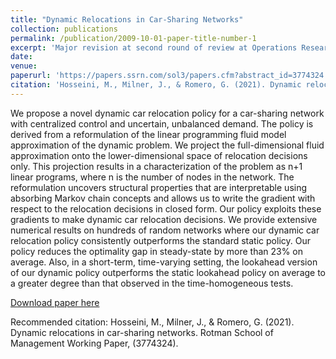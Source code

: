 ```yaml
---
title: "Dynamic Relocations in Car-Sharing Networks"
collection: publications
permalink: /publication/2009-10-01-paper-title-number-1
excerpt: 'Major revision at second round of review at Operations Research'
date:
venue: 
paperurl: 'https://papers.ssrn.com/sol3/papers.cfm?abstract_id=3774324'
citation: 'Hosseini, M., Milner, J., & Romero, G. (2021). Dynamic relocations in car-sharing networks. Rotman School of Management Working Paper, (3774324).'
---
```

We propose a novel dynamic car relocation policy for a car-sharing network with centralized control and uncertain, unbalanced demand. The policy is derived from a reformulation of the linear programming fluid model approximation of the dynamic problem. We project the full-dimensional fluid approximation onto the lower-dimensional space of relocation decisions only. This projection results in a characterization of the problem as n+1 linear programs, where n is the number of nodes in the network. The reformulation uncovers structural properties that are interpretable using absorbing Markov chain concepts and allows us to write the gradient with respect to the relocation decisions in closed form. Our policy exploits these gradients to make dynamic car relocation decisions. We provide extensive numerical results on hundreds of random networks where our dynamic car relocation policy consistently outperforms the standard static policy. Our policy reduces the optimality gap in steady-state by more than 23\% on average. Also, in a short-term, time-varying setting, the lookahead version of our dynamic policy outperforms the static lookahead policy on average to a greater degree than that observed in the time-homogeneous tests.

[Download paper here](https://papers.ssrn.com/sol3/papers.cfm?abstract_id=3774324)

Recommended citation: Hosseini, M., Milner, J., & Romero, G. (2021). Dynamic relocations in car-sharing networks. Rotman School of Management Working Paper, (3774324).